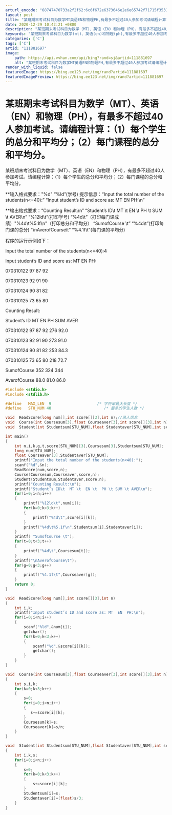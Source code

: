 ```yaml
---
arturl_encode: "68747470733a2f2f62:6c6f672e6373646e2e6e65742f71715f35313232323635302f:61727469636c652f64657461696c732f313131383831363937"
layout: post
title: "某班期末考试科目为数学MT英语EN和物理PH,有最多不超过40人参加考试请编程计算1每个学生的总分和平均分2每门课程的总分和平均分"
date: 2020-12-29 10:42:21 +0800
description: "某班期末考试科目为数学（MT）、英语（EN）和物理（PH），有最多不超过40人参加考试。请编程计算："
keywords: "某班期末考试科目为数学(mt)、英语(en)和物理(ph),有最多不超过40人参加考试。请"
categories: ['C']
tags: ['C']
artid: "111881697"
image:
    path: https://api.vvhan.com/api/bing?rand=sj&artid=111881697
    alt: "某班期末考试科目为数学MT英语EN和物理PH,有最多不超过40人参加考试请编程计算1每个学生的总分和平均分2每门课程的总分和平均分"
render_with_liquid: false
featuredImage: https://bing.ee123.net/img/rand?artid=111881697
featuredImagePreview: https://bing.ee123.net/img/rand?artid=111881697
---
```


# 某班期末考试科目为数学（MT）、英语（EN）和物理（PH），有最多不超过40人参加考试。请编程计算：（1）每个学生的总分和平均分；（2）每门课程的总分和平均分。

某班期末考试科目为数学（MT）、英语（EN）和物理（PH），有最多不超过40人参加考试。请编程计算：（1）每个学生的总分和平均分；（2）每门课程的总分和平均分。
  
\*\*输入格式要求："%d" “%ld”(学号) 提示信息：“Input the total number of the students(n<=40):” “Input student’s ID and score as: MT EN PH:\n”
  
\*\*输出格式要求：“Counting Result:\n” “Student’s ID\t MT \t EN \t PH \t SUM \t AVER\n” “%12ld\t”(打印学号) “%4d\t”（打印每门课成绩）"%4d\t%5.1f\n"（打印总分和平均分） “SumofCourse \t” “%4d\t”(打印每门课的总分) “\nAverofCourse\t” “%4.1f\t”(每门课的平均分)
  
程序的运行示例如下：
  
Input the total number of the students(n<=40):4
  
Input student’s ID and score as: MT EN PH:
  
070310122 97 87 92
  
070310123 92 91 90
  
070310124 90 81 82
  
070310125 73 65 80
  
Counting Result:
  
Student’s ID MT EN PH SUM AVER
  
070310122 97 87 92 276 92.0
  
070310123 92 91 90 273 91.0
  
070310124 90 81 82 253 84.3
  
070310125 73 65 80 218 72.7
  
SumofCourse 352 324 344
  
AverofCourse 88.0 81.0 86.0

```c
#include <stdio.h>
#include <stdlib.h>

#define   MAX_LEN  9                	/* 字符串最大长度 */
#define   STU_NUM 40                       /* 最多的学生人数 */

void  ReadScore(long num[],int score[][3],int n);//录入信息
void  Course(int Coursesum[3],float Courseaver[3],int score[][3],int n);//计算课程总分与平均分
void  Student(int Studentsum[STU_NUM],float Studentaver[STU_NUM],int score[][3],int n);//计算学生总分与平均分

int main()
{
    int n,i,k,g,t,score[STU_NUM][3],Coursesum[3],Studentsum[STU_NUM];
    long num[STU_NUM];
    float Courseaver[3],Studentaver[STU_NUM];
    printf("Input the total number of the students(n<40):");
    scanf("%d",&n);
    ReadScore(num,score,n);
    Course(Coursesum,Courseaver,score,n);
    Student(Studentsum,Studentaver,score,n);
    printf("Counting Result:\n");
    printf("Student’s ID\t  MT \t  EN \t  PH \t SUM \t AVER\n");
    for(i=0;i<n;i++)
    {
        printf("%12ld\t",num[i]);
        for(k=0;k<3;k++)
        {
            printf("%4d\t",score[i][k]);
        }
        printf("%4d\t%5.1f\n",Studentsum[i],Studentaver[i]);
    }
    printf( "SumofCourse \t");
    for(t=0;t<3;t++)
    {
        printf("%4d\t",Coursesum[t]);
    }
    printf("\nAverofCourse\t");
    for(g=0;g<3;g++)
    {
        printf("%4.1f\t",Courseaver[g]);
    }
    return 0;
}

void  ReadScore(long num[],int score[][3],int n)
{
    int i,k;
    printf("Input student’s ID and score as: MT  EN  PH:\n");
    for(i=0;i<n;i++)
    {
        scanf("%ld",&num[i]);
        getchar();
        for(k=0;k<3;k++)
        {
            scanf("%d",&score[i][k]);
            getchar();
        }
    }
}

void  Course(int Coursesum[3],float Courseaver[3],int score[][3],int n)
{
    int s,i,k;
    for(k=0;k<3;k++)
    {
        s=0;
        for(i=0;i<n;i++)
        {
           s+=score[i][k];
        }
        Coursesum[k]=s;
        Courseaver[k]=s/n;
    }
}

void  Student(int Studentsum[STU_NUM],float Studentaver[STU_NUM],int score[][3],int n)
{
    int i,k,s;
    for(i=0;i<n;i++)
    {
        s=0;
        for(k=0;k<3;k++)
        {
            s+=score[i][k];
        }
        Studentsum[i]=s;
        Studentaver[i]=(float)s/3;
    }
}


```